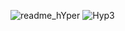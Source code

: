 ![readme_hYper](https://user-images.githubusercontent.com/59021489/106287275-e7bba800-6246-11eb-9dbd-4ca45596df00.jpg)
![Hyp3](https://user-images.githubusercontent.com/59021489/106354255-a2ec4b80-62f0-11eb-9f79-b1c79ac20669.gif)

